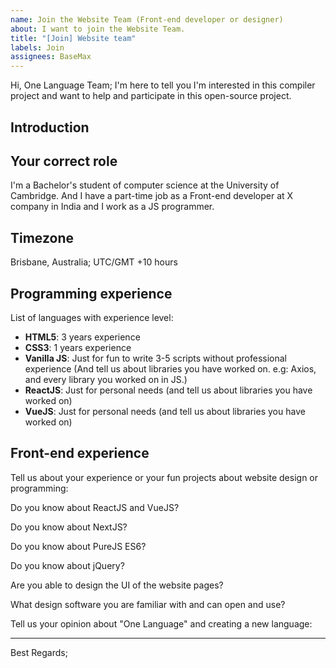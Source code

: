 ```yaml
---
name: Join the Website Team (Front-end developer or designer)
about: I want to join the Website Team.
title: "[Join] Website team"
labels: Join
assignees: BaseMax
---
```


Hi, One Language Team;
I'm here to tell you I'm interested in this compiler project and want to help and participate in this open-source project.

## Introduction
<!-- Please introduce yourself and your professional experience in a maximum of 5 sentences. -->

## Your correct role

I'm a Bachelor's student of computer science at the University of Cambridge.
And I have a part-time job as a Front-end developer at X company in India and I work as a JS programmer.

## Timezone
<!-- Please write your location and timezone if possible. -->
Brisbane, Australia; UTC/GMT +10 hours

## Programming experience

List of languages with experience level:
<!-- Please remove and change the following language names and descriptions -->
<!-- All the following information is just an example, and it's not a MUST, you have to fill this with your information. -->

- **HTML5**: 3 years experience
- **CSS3**: 1 years experience
- **Vanilla JS**: Just for fun to write 3-5 scripts without professional experience (And tell us about libraries you have worked on. e.g: Axios, and every library you worked on in JS.)
- **ReactJS**: Just for personal needs (and tell us about libraries you have worked on)
- **VueJS**: Just for personal needs (and tell us about libraries you have worked on)

## Front-end experience

Tell us about your experience or your fun projects about website design or programming:
<!-- Please write here -->
<!-- Please share all of your projects and repositories in this field if you have something. -->

Do you know about ReactJS and VueJS?
<!-- Please write here -->

Do you know about NextJS?
<!-- Please write here -->

Do you know about PureJS ES6?
<!-- Please write here -->

Do you know about jQuery?
<!-- Please write here -->

Are you able to design the UI of the website pages?
<!-- Please write here -->

What design software you are familiar with and can open and use?
<!-- Please write here -->

Tell us your opinion about "One Language" and creating a new language:
<!-- Please write here -->

-----------

<!--
We need your help to shape the website of "One Language". So we are ready to talk to each other and help the project step by step.
-->

Best Regards;
